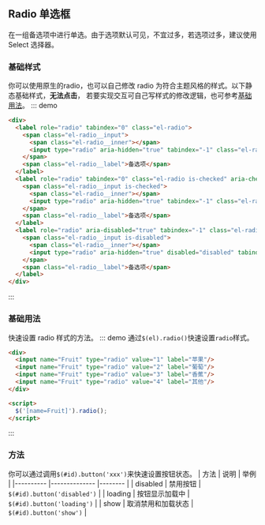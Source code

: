 ## Radio 单选框
在一组备选项中进行单选。由于选项默认可见，不宜过多，若选项过多，建议使用 Select 选择器。

### 基础样式
你可以使用原生的radio，也可以自己修改 radio 为符合主题风格的样式。以下静态基础样式，**无法点击**，
若要实现交互可自己写样式的修改逻辑，也可参考[基础用法](#基础用法)。
::: demo

``` html
<div>
  <label role="radio" tabindex="0" class="el-radio">
    <span class="el-radio__input">
      <span class="el-radio__inner"></span>
      <input type="radio" aria-hidden="true" tabindex="-1" class="el-radio__original" value="1">
    </span>
    <span class="el-radio__label">备选项</span>
  </label>
  <label role="radio" tabindex="0" class="el-radio is-checked" aria-checked="true">
    <span class="el-radio__input is-checked">
      <span class="el-radio__inner"></span>
      <input type="radio" aria-hidden="true" tabindex="-1" class="el-radio__original" value="2">
    </span>
    <span class="el-radio__label">备选项</span>
  </label>
  <label role="radio" aria-disabled="true" tabindex="-1" class="el-radio is-disabled">
    <span class="el-radio__input is-disabled">
      <span class="el-radio__inner"></span>
      <input type="radio" aria-hidden="true" disabled="disabled" tabindex="-1" class="el-radio__original" value="禁用">
    </span>
    <span class="el-radio__label">备选项</span>
  </label>
</div>
```
:::

### 基础用法
快速设置 radio 样式的方法。
::: demo 通过`$(el).radio()`快速设置`radio`样式。

``` html
<div>
  <input name="Fruit" type="radio" value="1" label="苹果"/>
  <input name="Fruit" type="radio" value="2" label="葡萄"/>
  <input name="Fruit" type="radio" value="3" label="香蕉"/>
  <input name="Fruit" type="radio" value="4" label="其他"/>
</div>

<script>
  $('[name=Fruit]').radio();
</script>
```
:::

### 方法
你可以通过调用`$(#id).button('xxx')`来快速设置按钮状态。
| 方法      | 说明          | 举例  |
|---------- |-------------- |-------- |
| disabled | 禁用按钮 | `$(#id).button('disabled')` |
| loading | 按钮显示加载中 | `$(#id).button('loading')` |
| show | 取消禁用和加载状态 | `$(#id).button('show')` |

